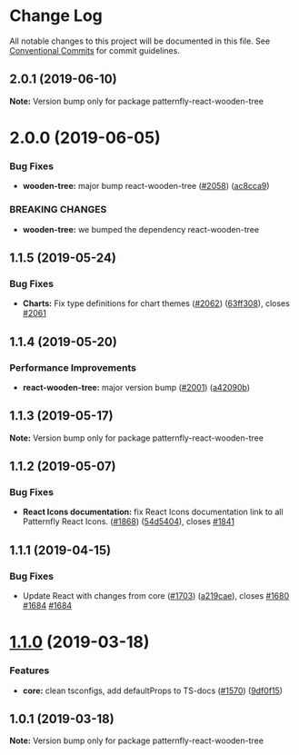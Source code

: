 # Change Log

All notable changes to this project will be documented in this file.
See [Conventional Commits](https://conventionalcommits.org) for commit guidelines.

## 2.0.1 (2019-06-10)

**Note:** Version bump only for package patternfly-react-wooden-tree





# 2.0.0 (2019-06-05)


### Bug Fixes

* **wooden-tree:** major bump react-wooden-tree ([#2058](https://github.com/patternfly/patternfly-react/issues/2058)) ([ac8cca9](https://github.com/patternfly/patternfly-react/commit/ac8cca9))


### BREAKING CHANGES

* **wooden-tree:** we bumped the dependency react-wooden-tree





## 1.1.5 (2019-05-24)


### Bug Fixes

* **Charts:** Fix type definitions for chart themes ([#2062](https://github.com/patternfly/patternfly-react/issues/2062)) ([63ff308](https://github.com/patternfly/patternfly-react/commit/63ff308)), closes [#2061](https://github.com/patternfly/patternfly-react/issues/2061)




## 1.1.4 (2019-05-20)


### Performance Improvements

* **react-wooden-tree:** major version bump ([#2001](https://github.com/patternfly/patternfly-react/issues/2001)) ([a42090b](https://github.com/patternfly/patternfly-react/commit/a42090b))





## 1.1.3 (2019-05-17)

**Note:** Version bump only for package patternfly-react-wooden-tree





## 1.1.2 (2019-05-07)


### Bug Fixes

* **React Icons documentation:** fix React Icons documentation link to all Patternfly React Icons. ([#1868](https://github.com/patternfly/patternfly-react/issues/1868)) ([54d5404](https://github.com/patternfly/patternfly-react/commit/54d5404)), closes [#1841](https://github.com/patternfly/patternfly-react/issues/1841)





## 1.1.1 (2019-04-15)


### Bug Fixes

* Update React with changes from core ([#1703](https://github.com/patternfly/patternfly-react/issues/1703)) ([a219cae](https://github.com/patternfly/patternfly-react/commit/a219cae)), closes [#1680](https://github.com/patternfly/patternfly-react/issues/1680) [#1684](https://github.com/patternfly/patternfly-react/issues/1684) [#1684](https://github.com/patternfly/patternfly-react/issues/1684)





# [1.1.0](https://github.com/patternfly/patternfly-react/compare/patternfly-react-wooden-tree@1.0.1...patternfly-react-wooden-tree@1.1.0) (2019-03-18)


### Features

* **core:** clean tsconfigs, add defaultProps to TS-docs ([#1570](https://github.com/patternfly/patternfly-react/issues/1570)) ([9df0f15](https://github.com/patternfly/patternfly-react/commit/9df0f15))





## 1.0.1 (2019-03-18)

**Note:** Version bump only for package patternfly-react-wooden-tree
